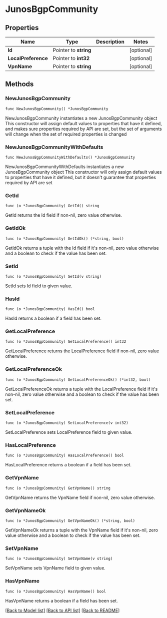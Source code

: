 # JunosBgpCommunity

## Properties

Name | Type | Description | Notes
------------ | ------------- | ------------- | -------------
**Id** | Pointer to **string** |  | [optional] 
**LocalPreference** | Pointer to **int32** |  | [optional] 
**VpnName** | Pointer to **string** |  | [optional] 

## Methods

### NewJunosBgpCommunity

`func NewJunosBgpCommunity() *JunosBgpCommunity`

NewJunosBgpCommunity instantiates a new JunosBgpCommunity object
This constructor will assign default values to properties that have it defined,
and makes sure properties required by API are set, but the set of arguments
will change when the set of required properties is changed

### NewJunosBgpCommunityWithDefaults

`func NewJunosBgpCommunityWithDefaults() *JunosBgpCommunity`

NewJunosBgpCommunityWithDefaults instantiates a new JunosBgpCommunity object
This constructor will only assign default values to properties that have it defined,
but it doesn't guarantee that properties required by API are set

### GetId

`func (o *JunosBgpCommunity) GetId() string`

GetId returns the Id field if non-nil, zero value otherwise.

### GetIdOk

`func (o *JunosBgpCommunity) GetIdOk() (*string, bool)`

GetIdOk returns a tuple with the Id field if it's non-nil, zero value otherwise
and a boolean to check if the value has been set.

### SetId

`func (o *JunosBgpCommunity) SetId(v string)`

SetId sets Id field to given value.

### HasId

`func (o *JunosBgpCommunity) HasId() bool`

HasId returns a boolean if a field has been set.

### GetLocalPreference

`func (o *JunosBgpCommunity) GetLocalPreference() int32`

GetLocalPreference returns the LocalPreference field if non-nil, zero value otherwise.

### GetLocalPreferenceOk

`func (o *JunosBgpCommunity) GetLocalPreferenceOk() (*int32, bool)`

GetLocalPreferenceOk returns a tuple with the LocalPreference field if it's non-nil, zero value otherwise
and a boolean to check if the value has been set.

### SetLocalPreference

`func (o *JunosBgpCommunity) SetLocalPreference(v int32)`

SetLocalPreference sets LocalPreference field to given value.

### HasLocalPreference

`func (o *JunosBgpCommunity) HasLocalPreference() bool`

HasLocalPreference returns a boolean if a field has been set.

### GetVpnName

`func (o *JunosBgpCommunity) GetVpnName() string`

GetVpnName returns the VpnName field if non-nil, zero value otherwise.

### GetVpnNameOk

`func (o *JunosBgpCommunity) GetVpnNameOk() (*string, bool)`

GetVpnNameOk returns a tuple with the VpnName field if it's non-nil, zero value otherwise
and a boolean to check if the value has been set.

### SetVpnName

`func (o *JunosBgpCommunity) SetVpnName(v string)`

SetVpnName sets VpnName field to given value.

### HasVpnName

`func (o *JunosBgpCommunity) HasVpnName() bool`

HasVpnName returns a boolean if a field has been set.


[[Back to Model list]](../README.md#documentation-for-models) [[Back to API list]](../README.md#documentation-for-api-endpoints) [[Back to README]](../README.md)


